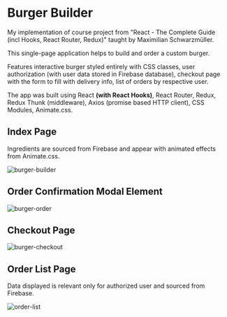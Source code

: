 # Burger Builder

My implementation of course project from "React - The Complete Guide (incl Hooks, React Router, Redux)" taught by Maximilian Schwarzmüller.

This single-page application helps to build and order a custom burger. 

Features interactive burger styled entirely with CSS classes, user authorization (with user data stored in Firebase database), checkout page with the form to fill with delivery info, list of orders by respective user.

The app was built using React **(with React Hooks)**, React Router, Redux, Redux Thunk (middleware), Axios (promise based HTTP client), CSS Modules, Animate.css.

## Index Page 
Ingredients are sourced from Firebase and appear with animated effects from Animate.css.  

![burger-builder](https://user-images.githubusercontent.com/41292529/51858822-87c75980-232d-11e9-9692-d41dad104a22.JPG)


## Order Confirmation Modal Element

![burger-order](https://user-images.githubusercontent.com/41292529/55090378-ea777000-50a6-11e9-8047-3d818333aab7.png)


## Checkout Page

![burger-checkout](https://user-images.githubusercontent.com/41292529/55090394-efd4ba80-50a6-11e9-82b3-c17accaa7e22.png)


## Order List Page
Data displayed is relevant only for authorized user and sourced from Firebase. 

![order-list](https://user-images.githubusercontent.com/41292529/55090406-f5ca9b80-50a6-11e9-9372-26b88516f479.PNG)